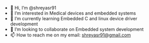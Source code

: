 - 👋 Hi, I’m @shreyasr91
- 👀 I’m interested in Medical devices and embedded systems
- 🌱 I’m currently learning Embedded C and linux device driver development
- 💞️ I’m looking to collaborate on Embedded system development 
- 📫 How to reach me on my email: shreyasr91@gmail.com

<!---
shreyasr91/shreyasr91 is a ✨ special ✨ repository because its `README.md` (this file) appears on your GitHub profile.
You can click the Preview link to take a look at your changes.
--->
